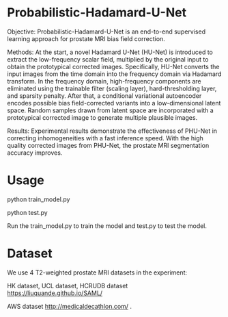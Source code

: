 # Probabilistic-Hadamard-U-Net

Objective: Probabilistic-Hadamard-U-Net is an end-to-end supervised learning approach for prostate MRI bias field correction.

Methods: At the start, a novel Hadamard U-Net (HU-Net) is introduced to extract the low-frequency scalar field, multiplied by the original input to obtain the prototypical corrected images. Specifically, HU-Net converts the input images from the time domain into the frequency domain via Hadamard transform. In the frequency domain, high-frequency components are eliminated using the trainable filter (scaling layer), hard-thresholding layer, and sparsity penalty. After that, a conditional variational autoencoder encodes possible bias field-corrected variants into a low-dimensional latent space. Random samples drawn from latent space are incorporated with a prototypical corrected image to generate multiple plausible images.

Results: Experimental results demonstrate the effectiveness of PHU-Net in correcting inhomogeneities with a fast inference speed. With the high quality corrected images from PHU-Net, the prostate MRI segmentation accuracy improves.

# Usage

python train_model.py

python test.py

Run the train_model.py to train the model and test.py to test the model.

# Dataset

We use 4 T2-weighted prostate MRI datasets in the experiment: 

HK dataset, UCL dataset, HCRUDB dataset  https://liuquande.github.io/SAML/


AWS dataset  http://medicaldecathlon.com/ .
